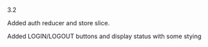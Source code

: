 3.2

Added auth reducer and store slice.

Added LOGIN/LOGOUT buttons and display status with some stying
